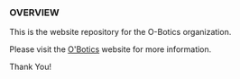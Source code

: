 ### OVERVIEW
This is the website repository for the O-Botics organization.

Please visit the [O'Botics](http://o-botics.org) website for more information.

Thank You!
